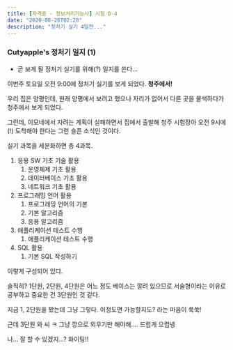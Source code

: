 ```yaml
---
title: [자격증 - 정보처리기능사] 시험 D-4
date: "2020-08-26T02:28"
description: "정처기 실기 4일전..."
---
```


### Cutyapple's 정처기 일지 (1)

- 곧 보게 될 정처기 실기를 위해(?) 일지를 쓴다...

이번주 토요일 오전 9:00에 정처기 실기를 보게 되었다. **청주에서!**

우리 집은 양평인데, 원래 양평에서 보려고 했으나 자리가 없어서 다른 곳을 물색하다가 청주에서 보게 되었다.

그런데, 이모네에서 자려는 계획이 실패하면서 집에서 출발해 청주 시험장아 오전 9시에(!) 도착해야 한다는 그런 슬픈 소식인 것이다.

실기 과목을 세분화하면 총 4과목.

1. 응용 SW 기초 기술 활용
   1. 운영체제 기초 활용
   2. 데이터베이스 기초 활용
   3. 네트워크 기초 활용
2. 프로그래밍 언어 활용
   1. 프로그래밍 언어의 기본
   2. 기본 알고리즘
   3. 응용 알고리즘
3. 애플리케이션 테스트 수행
   1. 애플리케이션 테스트 수행
4. SQL 활용
   1. 기본 SQL 작성하기

이렇게 구성되어 있다.

솔직히? 1단원, 2단원, 4단원은 어느 정도 베이스는 깔려 있으므로 서술형이라는 이유로 공부하고 중요한 건 3단원인 것 같다.

지금 1, 2단원을 봤는데 그냥 그렇다. 이정도면 가능할지도? 라는 마음이 쑥쑥!

근데 3단원 와 씨 ㅋ 그냥 깡으로 외우기만 해야해.... 드럽게 으렵넹

나... 잘 할 수 있겠지...? 화이팅!!
